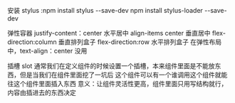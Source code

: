 安装 stylus :npm install stylus --save-dev
            npm install stylus-loader --save-dev

弹性容器 
 justify-content：center 水平居中
 align-items center 垂直居中
 flex-direction:column 垂直排列盒子
 flex-direction:row  水平排列盒子
在弹性布局中，text-align：center 没用


插槽 slot
  通常我们在定义组件的时候设置一个插槽，本来组件里面是不能放东西，但是当我们在组件里面挖了一坑后 这个组件可以有一个谁调用这个组件就能往这个组件里面插入东西 
  意义：让组件灵活性更高，组件里面只用写结构就行，内容由插进去的东西决定
